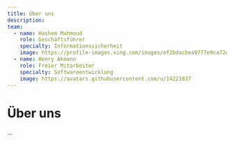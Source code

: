```yaml
---
title: Über uns
description: 
team:
  - name: Hashem Mahmoud
    role: Geschäftsführer
    specialty: Informationssicherheit
    image: https://profile-images.xing.com/images/ef2bdacbea9777e9ca72e6768dae5d3c-4/hashem-mahmoud.256x256.jpg
  - name: Henry Akmann
    role: Freier Mitarbeiter
    specialty: Softwareentwicklung
    image: https://avatars.githubusercontent.com/u/14221837
---
```


# Über uns
...